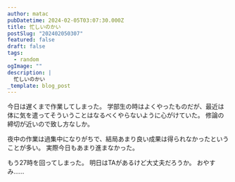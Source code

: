 ```yaml
---
author: matac
pubDatetime: 2024-02-05T03:07:30.000Z
title: 忙しいのかい
postSlug: "202402050307"
featured: false
draft: false
tags:
  - random
ogImage: ""
description: |
  忙しいのかい
_template: blog_post
---
```


今日は遅くまで作業してしまった。
学部生の時はよくやったものだが、最近は体に気を遣ってそういうことはなるべくやらないように心がけていた。
修論の締切が近いので致し方なしか。

夜中の作業は過集中になりがちで、結局あまり良い成果は得られなかったということが多い。
実際今日もあまり進まなかった。

もう27時を回ってしまった。
明日はTAがあるけど大丈夫だろうか。
おやすみ......
